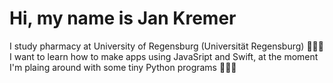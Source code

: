 # Hi, my name is Jan Kremer
I study pharmacy at University of Regensburg (Universität Regensburg) 👨🏻‍🔬
I want to learn how to make apps using JavaSript and Swift, at the moment I'm plaing around with some tiny Python programs 👨🏻‍💻

<!---
janurskremer/janurskremer is a ✨ special ✨ repository because its `README.md` (this file) appears on your GitHub profile.
You can click the Preview link to take a look at your changes.
--->
